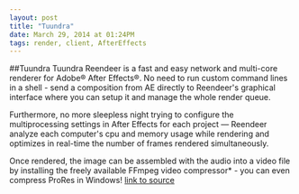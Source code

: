 ```yaml
---
layout: post
title: "Tuundra"
date: March 29, 2014 at 01:24PM
tags: render, client, AfterEffects
---
```

##Tuundra
Tuundra Reendeer is a fast and easy network and multi-core renderer for Adobe® After Effects®. No need to run custom command lines in a shell - send a composition from AE directly to Reendeer's graphical interface where you can setup it and manage the whole render queue.

Furthermore, no more sleepless night trying to configure the multiprocessing settings in After Effects for each project — Reendeer analyze each computer's cpu and memory usage while rendering and optimizes in real-time the number of frames rendered simultaneously.

Once rendered, the image can be assembled with the audio into a video file by installing the freely available FFmpeg video compressor* - you can even compress ProRes in Windows!
[link to source](http://tuundra.com/) 

